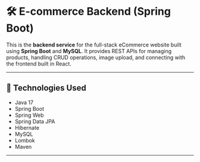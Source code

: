 # 🛠️ E-commerce Backend (Spring Boot)

This is the **backend service** for the full-stack eCommerce website built using **Spring Boot** and **MySQL**. It provides REST APIs for managing products, handling CRUD operations, image upload, and connecting with the frontend built in React.

---

## 🚀 Technologies Used

- Java 17
- Spring Boot
- Spring Web
- Spring Data JPA
- Hibernate
- MySQL
- Lombok
- Maven

---



